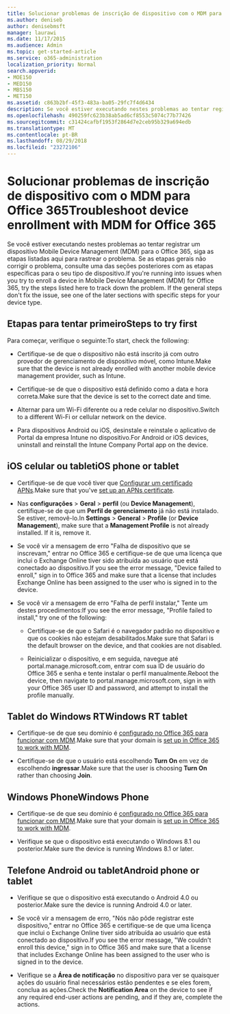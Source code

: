 ```yaml
---
title: Solucionar problemas de inscrição de dispositivo com o MDM para Office 365
ms.author: deniseb
author: denisebmsft
manager: laurawi
ms.date: 11/17/2015
ms.audience: Admin
ms.topic: get-started-article
ms.service: o365-administration
localization_priority: Normal
search.appverid:
- MOE150
- MED150
- MBS150
- MET150
ms.assetid: c863b2bf-45f3-483a-ba05-29fc7f4d6434
description: Se você estiver executando nestes problemas ao tentar registrar um dispositivo Mobile Device Management (MDM) para o Office 365, siga as etapas listadas aqui para rastrear o problema. Se as etapas gerais não corrigir o problema, consulte uma das seções posteriores com as etapas específicas para o seu tipo de dispositivo.
ms.openlocfilehash: 490259fc623b38ab5ad6cf8553c5074c77b77426
ms.sourcegitcommit: c31424cafbf1953f2864d7e2ceb95b329a694edb
ms.translationtype: MT
ms.contentlocale: pt-BR
ms.lasthandoff: 08/29/2018
ms.locfileid: "23272106"
---
```

# <a name="troubleshoot-device-enrollment-with-mdm-for-office-365"></a><span data-ttu-id="3d2ac-104">Solucionar problemas de inscrição de dispositivo com o MDM para Office 365</span><span class="sxs-lookup"><span data-stu-id="3d2ac-104">Troubleshoot device enrollment with MDM for Office 365</span></span>

<span data-ttu-id="3d2ac-p102">Se você estiver executando nestes problemas ao tentar registrar um dispositivo Mobile Device Management (MDM) para o Office 365, siga as etapas listadas aqui para rastrear o problema. Se as etapas gerais não corrigir o problema, consulte uma das seções posteriores com as etapas específicas para o seu tipo de dispositivo.</span><span class="sxs-lookup"><span data-stu-id="3d2ac-p102">If you're running into issues when you try to enroll a device in Mobile Device Management (MDM) for Office 365, try the steps listed here to track down the problem. If the general steps don't fix the issue, see one of the later sections with specific steps for your device type.</span></span>
  
## <a name="steps-to-try-first"></a><span data-ttu-id="3d2ac-107">Etapas para tentar primeiro</span><span class="sxs-lookup"><span data-stu-id="3d2ac-107">Steps to try first</span></span>

<span data-ttu-id="3d2ac-108">Para começar, verifique o seguinte:</span><span class="sxs-lookup"><span data-stu-id="3d2ac-108">To start, check the following:</span></span>
  
- <span data-ttu-id="3d2ac-109">Certifique-se de que o dispositivo não está inscrito já com outro provedor de gerenciamento de dispositivo móvel, como Intune.</span><span class="sxs-lookup"><span data-stu-id="3d2ac-109">Make sure that the device is not already enrolled with another mobile device management provider, such as Intune.</span></span>
    
- <span data-ttu-id="3d2ac-110">Certifique-se de que o dispositivo está definido como a data e hora correta.</span><span class="sxs-lookup"><span data-stu-id="3d2ac-110">Make sure that the device is set to the correct date and time.</span></span>
    
- <span data-ttu-id="3d2ac-111">Alternar para um Wi-Fi diferente ou a rede celular no dispositivo.</span><span class="sxs-lookup"><span data-stu-id="3d2ac-111">Switch to a different Wi-Fi or cellular network on the device.</span></span>
    
- <span data-ttu-id="3d2ac-112">Para dispositivos Android ou iOS, desinstale e reinstale o aplicativo de Portal da empresa Intune no dispositivo.</span><span class="sxs-lookup"><span data-stu-id="3d2ac-112">For Android or iOS devices, uninstall and reinstall the Intune Company Portal app on the device.</span></span>
    
## <a name="ios-phone-or-tablet"></a><span data-ttu-id="3d2ac-113">iOS celular ou tablet</span><span class="sxs-lookup"><span data-stu-id="3d2ac-113">iOS phone or tablet</span></span>

- <span data-ttu-id="3d2ac-114">Certifique-se de que você tiver que [Configurar um certificado APNs](https://support.office.com/article/522b43f4-a2ff-46f6-962a-dd4f47e546a7).</span><span class="sxs-lookup"><span data-stu-id="3d2ac-114">Make sure that you've [set up an APNs certificate](https://support.office.com/article/522b43f4-a2ff-46f6-962a-dd4f47e546a7).</span></span>
    
- <span data-ttu-id="3d2ac-p103">Nas **configurações** \> **Geral** \> **perfil** (ou **Device Management**), certifique-se de que um **Perfil de gerenciamento** já não está instalado. Se estiver, removê-lo.</span><span class="sxs-lookup"><span data-stu-id="3d2ac-p103">In **Settings** \> **General** \> **Profile** (or **Device Management**), make sure that a **Management Profile** is not already installed. If it is, remove it.</span></span> 
    
- <span data-ttu-id="3d2ac-117">Se você vir a mensagem de erro "Falha de dispositivo que se inscrevam," entrar no Office 365 e certifique-se de que uma licença que inclui o Exchange Online tiver sido atribuída ao usuário que está conectado ao dispositivo.</span><span class="sxs-lookup"><span data-stu-id="3d2ac-117">If you see the error message, "Device failed to enroll," sign in to Office 365 and make sure that a license that includes Exchange Online has been assigned to the user who is signed in to the device.</span></span>
    
- <span data-ttu-id="3d2ac-118">Se você vir a mensagem de erro "Falha de perfil instalar," Tente um destes procedimentos:</span><span class="sxs-lookup"><span data-stu-id="3d2ac-118">If you see the error message, "Profile failed to install," try one of the following:</span></span>
    
  - <span data-ttu-id="3d2ac-119">Certifique-se de que o Safari é o navegador padrão no dispositivo e que os cookies não estejam desabilitados.</span><span class="sxs-lookup"><span data-stu-id="3d2ac-119">Make sure that Safari is the default browser on the device, and that cookies are not disabled.</span></span>
    
  - <span data-ttu-id="3d2ac-120">Reinicializar o dispositivo, e em seguida, navegue até portal.manage.microsoft.com, entrar com sua ID de usuário do Office 365 e senha e tente instalar o perfil manualmente.</span><span class="sxs-lookup"><span data-stu-id="3d2ac-120">Reboot the device, then navigate to portal.manage.microsoft.com, sign in with your Office 365 user ID and password, and attempt to install the profile manually.</span></span>
    
## <a name="windows-rt-tablet"></a><span data-ttu-id="3d2ac-121">Tablet do Windows RT</span><span class="sxs-lookup"><span data-stu-id="3d2ac-121">Windows RT tablet</span></span>

- <span data-ttu-id="3d2ac-122">Certifique-se de que seu domínio é [configurado no Office 365 para funcionar com MDM](set-up-mobile-device-management.md).</span><span class="sxs-lookup"><span data-stu-id="3d2ac-122">Make sure that your domain is [set up in Office 365 to work with MDM](set-up-mobile-device-management.md).</span></span>
    
- <span data-ttu-id="3d2ac-123">Certifique-se de que o usuário está escolhendo **Turn On** em vez de escolhendo **ingressar**.</span><span class="sxs-lookup"><span data-stu-id="3d2ac-123">Make sure that the user is choosing **Turn On** rather than choosing **Join**.</span></span>
    
## <a name="windows-phone"></a><span data-ttu-id="3d2ac-124">Windows Phone</span><span class="sxs-lookup"><span data-stu-id="3d2ac-124">Windows Phone</span></span>

- <span data-ttu-id="3d2ac-125">Certifique-se de que seu domínio é [configurado no Office 365 para funcionar com MDM](set-up-mobile-device-management.md).</span><span class="sxs-lookup"><span data-stu-id="3d2ac-125">Make sure that your domain is [set up in Office 365 to work with MDM](set-up-mobile-device-management.md).</span></span>
    
- <span data-ttu-id="3d2ac-126">Verifique se que o dispositivo está executando o Windows 8.1 ou posterior.</span><span class="sxs-lookup"><span data-stu-id="3d2ac-126">Make sure the device is running Windows 8.1 or later.</span></span>
    
## <a name="android-phone-or-tablet"></a><span data-ttu-id="3d2ac-127">Telefone Android ou tablet</span><span class="sxs-lookup"><span data-stu-id="3d2ac-127">Android phone or tablet</span></span>

- <span data-ttu-id="3d2ac-128">Verifique se que o dispositivo está executando o Android 4.0 ou posterior.</span><span class="sxs-lookup"><span data-stu-id="3d2ac-128">Make sure the device is running Android 4.0 or later.</span></span>
    
- <span data-ttu-id="3d2ac-129">Se você vir a mensagem de erro, "Nós não pôde registrar este dispositivo," entrar no Office 365 e certifique-se de que uma licença que inclui o Exchange Online tiver sido atribuída ao usuário que está conectado ao dispositivo.</span><span class="sxs-lookup"><span data-stu-id="3d2ac-129">If you see the error message, "We couldn't enroll this device," sign in to Office 365 and make sure that a license that includes Exchange Online has been assigned to the user who is signed in to the device.</span></span>
    
- <span data-ttu-id="3d2ac-130">Verifique se a **Área de notificação** no dispositivo para ver se quaisquer ações do usuário final necessários estão pendentes e se eles forem, conclua as ações.</span><span class="sxs-lookup"><span data-stu-id="3d2ac-130">Check the **Notification Area** on the device to see if any required end-user actions are pending, and if they are, complete the actions.</span></span> 
    


